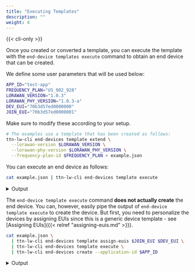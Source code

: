 ```yaml
---
title: "Executing Templates"
description: ""
weight: 4
---
```


{{< cli-only >}}

Once you created or converted a template, you can execute the template with the `end-device templates execute` command to obtain an end device that can be created.

We define some user parameters that will be used below:

```bash
APP_ID="test-app" 
FREQUENCY_PLAN="US_902_928"
LORAWAN_VERSION="1.0.3"
LORAWAN_PHY_VERSION="1.0.3-a"
DEV_EUI="70b3d57ed0000000"
JOIN_EUI="70b3d57ed0000001"
```

Make sure to modify these according to your setup.

```bash
# The examples use a template that has been created as follows:
ttn-lw-cli end-devices template extend \
  --lorawan-version $LORAWAN_VERSION \
  --lorawan-phy-version $LORAWAN_PHY_VERSION \
  --frequency-plan-id $FREQUENCY_PLAN > example.json
```

You can execute an end device as follows:

```bash
cat example.json | ttn-lw-cli end-devices template execute
```

<details><summary>Output</summary>

```json
{
  "ids": {
    "application_ids": {

    }
  },
  "created_at": "0001-01-01T00:00:00Z",
  "updated_at": "0001-01-01T00:00:00Z",
  "lorawan_version": "1.0.3",
  "lorawan_phy_version": "1.0.3-a",
  "frequency_plan_id": "US_902_928"
}
```
</details>

The `end-device template execute` command **does not actually create** the end device. You can, however, easily pipe the output of `end-device template execute` to create the device. But first, you need to personalize the devices by assigning EUIs since this is a generic device template - see [Assigning EUIs]({{< relref "assigning-euis.md" >}}).

```bash
cat example.json \
  | ttn-lw-cli end-devices template assign-euis $JOIN_EUI $DEV_EUI \
  | ttn-lw-cli end-devices template execute \
  | ttn-lw-cli end-devices create --application-id $APP_ID
```

<details><summary>Output</summary>

```json
{
  "ids": {
    "device_id": "eui-70b3d57ed0000001",
    "application_ids": {
      "application_id": "test-app"
    },
    "dev_eui": "70B3D57ED0000001",
    "join_eui": "70B3D57ED0000000"
  },
  "created_at": "2019-07-18T12:43:15.937Z",
  "updated_at": "2019-07-18T12:43:16.032962Z",
  "attributes": {
  },
  "network_server_address": "thethings.example.com",
  "application_server_address": "thethings.example.com",
  "join_server_address": "thethings.example.com",
  "lorawan_version": "1.0.3",
  "lorawan_phy_version": "1.0.3-a",
  "frequency_plan_id": "US_902_928",
  "supports_join": true
}
```
</details>
